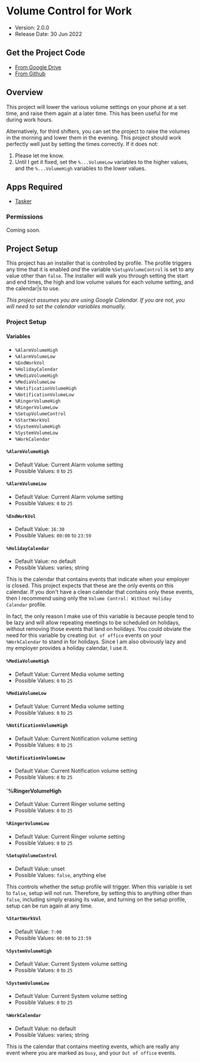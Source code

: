 # Volume Control for Work

  * Version: 2.0.0
  * Release Date: 30 Jun 2022

## Get the Project Code
  * [From Google Drive](https://drive.google.com/drive/folders/14aBR7ZexeqVCrS5SLCO61wpb5Kb8eGBp?usp=sharing)
  * [From Github](https://github.com/c-d-smith/android-automation/blob/main/projects/volume-control/Volume_Control.prj.xml)

## Overview

This project will lower the various volume settings on your phone at a set time, and raise them again at a later time. This has been useful for me during work hours.

Alternatively, for third shifters, you can set the project to raise the volumes in the morning and lower them in the evening. This project should work perfectly well just by setting the times correctly. If it does not:
  1. Please let me know.
  2. Until I get it fixed, set the `%...VolumeLow` variables to the higher values, and the `%...VolumeHigh` variables to the lower values.

## Apps Required

  * [Tasker](https://play.google.com/store/apps/details?id=net.dinglisch.android.taskerm)

### Permissions

Coming soon.

## Project Setup

This project has an installer that is controlled by profile. The profile triggers any time that it is enabled *and* the variable `%SetupVolumeControl` is set to any value other than `false`. The installer will walk you through setting the start and end times, the high and low volume values for each volume setting, and the calendar|s to use.

*This project assumes you are using Google Calendar. If you are not, you will need to set the calendar variables manually.*

### Project Setup

#### Variables

  * `%AlarmVolumeHigh`
  * `%AlarmVolumeLow`
  * `%EndWorkVol`
  * `%HolidayCalendar`
  * `%MediaVolumeHigh`
  * `%MediaVolumeLow`
  * `%NotificationVolumeHigh`
  * `%NotificationVolumeLow`
  * `%RingerVolumeHigh`
  * `%RingerVolumeLow`
  * `%SetupVolumeControl`
  * `%StartWorkVol`
  * `%SystemVolumeHigh`
  * `%SystemVolumeLow`
  * `%WorkCalendar`

#### `%AlarmVolumeHigh`

  * Default Value: Current Alarm volume setting
  * Possible Values: `0` to `25`

#### `%AlarmVolumeLow`

  * Default Value: Current Alarm volume setting
  * Possible Values: `0` to `25`

#### `%EndWorkVol`

  * Default Value: `16:30`
  * Possible Values: `00:00` to `23:59`

#### `%HolidayCalendar`

  * Default Value: no default
  * Possible Values: varies; string

This is the calendar that contains events that indicate when your employer is closed. This project expects that these are the only events on this calendar. If you don't have a clean calendar that contains only these events, then I recommend using only the `Volume Control: Without Holiday Calendar` profile.

In fact, the only reason I make use of this variable is because people tend to be lazy and will allow repeating meetings to be scheduled on holidays, without removing those events that land on holidays. You could obviate the need for this variable by creating `Out of office` events on your `%WorkCalendar` to stand in for holidays. Since I am also obviously lazy and my employer provides a holiday calendar, I use it.

#### `%MediaVolumeHigh`

  * Default Value: Current Media volume setting
  * Possible Values: `0` to `25`

#### `%MediaVolumeLow`

  * Default Value: Current Media volume setting
  * Possible Values: `0` to `25`

#### `%NotificationVolumeHigh`

  * Default Value: Current Notification volume setting
  * Possible Values: `0` to `25`

#### `%NotificationVolumeLow`

  * Default Value: Current Notification volume setting
  * Possible Values: `0` to `25`

#### `%RingerVolumeHigh

  * Default Value: Current Ringer volume setting
  * Possible Values: `0` to `25`

#### `%RingerVolumeLow`

  * Default Value: Current Ringer volume setting
  * Possible Values: `0` to `25`

#### `%SetupVolumeControl`

  * Default Value: unset
  * Possible Values: `false`, anything else

This controls whether the setup profile will trigger. When this variable is set to `false`, setup will not run. Therefore, by setting this to anything other than `false`, including simply erasing its value, and turning on the setup profile, setup can be run again at any time.

#### `%StartWorkVol`

  * Default Value: `7:00`
  * Possible Values: `00:00` to `23:59`

#### `%SystemVolumeHigh`

  * Default Value: Current System volume setting
  * Possible Values: `0` to `25`

#### `%SystemVolumeLow`

  * Default Value: Current System volume setting
  * Possible Values: `0` to `25`

#### `%WorkCalendar`

  * Default Value: no default
  * Possible Values: varies; string

This is the calendar that contains meeting events, which are really any event where you are marked as `busy`, and your `Out of office` events.
